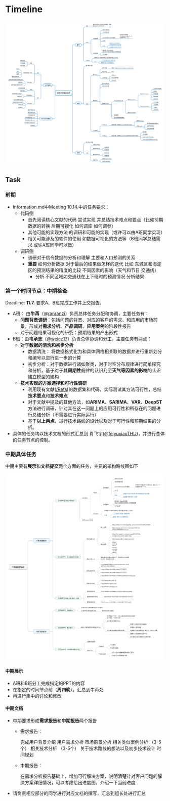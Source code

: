 # Timeline

![TaskMap(By @[ranranzi](https://github.com/orgs/BigDataSystemTHU2018/people/ranranzi))](https://github.com/BigDataSystemTHU2018/Project-Unicom/blob/master/Media/Pics/taskmap.png)

## Task

###  前期

- Information.md中Meeting 10.14.中的任务要求：
  - 代码侧
    - 首先阅读核心文献的代码 尝试实现 并总结技术难点和要点（比如前期数据的转换 后期可视化 如何调库 如何调参）
    - 其他可能的实现方法 的调研和可能的实现（或许可以由A班同学实现）
    - 相关可能涉及的软件的使用 如数据可视化的方法等（B班同学总结需求 或许A班同学可以做）
  - 调研侧
    - 调研对于信令数据的分析和理解 主要和人口预测的关系
    - **重要** 如何分析数据 对于最后的结果做怎样的迭代 比如 东城区和海淀区的预测结果的精度的比较 不同因素的影响（天气和节日 交通线）
      - 分析 不同区域如交通线在上下班时的预测情况 分析结果



### 第一个时间节点：中期检查

Deadline: **11.7.**  要求A、B班完成工作并上交报告。

+ A班： 由**牛苒**（@[ranranzi](https://github.com/orgs/BigDataSystemTHU2018/people/ranranzi)）负责总体任务分配和协调，主要任务有：
  + **问题背景调研**：包括问题的背景、对应的客户的需求、和应用的市场前景，形成对**需求分析**、**产品调研**、**应用案例**的阶段性报告
  + 对于问题结果可视化的研究：预期结果的产出形式
+ B班：由**韦承志**（@[weicz17](https://github.com/orgs/BigDataSystemTHU2018/people/weicz17)）负责总体协调和分工，主要任务有两点：
  + **对于数据的清洗和初步分析**
    + 数据清洗： 将数据格式化为和具体网格相关联的数据并进行重新划分和编号以进行进一步的计算
    + 初步分析：对于数据进行诸如聚类，对于时空分布规律进行简单探究和分析，基于对于其**周期性**规律的认识乃至**天气等因素的影响**的认识建立模型的建构
  + **技术实现的方案选择和可行性调研** 
    + 利用现有文献([/Refs](https://github.com/BigDataSystemTHU2018/Project-Unicom/tree/master/Refs))的数据集和代码，实际测试其方法可行性，总结**技术要点**和**技术难点**
    + 对于文献中提及的其他方法，如**ARIMA**、**SARIMA**、**VAR**、**DeepST**方法进行调研，针对其在这一问题上的应用可行性和所存在的问题进行总结分析（不需要进行实际运行）
    + 基于**以上两点**，进行技术路线的设计以及对于可行性和预期结果的分析。
+ 具体的任务均以技术文档的形式汇总到 肖飞宇(@[feiyuxiaoTHU](https://github.com/feiyuxiaoThu))，并进行总体的任务节点的控制。

### 中期具体任务

中期主要有**展示**和**文档提交**两个方面的任务，主要的架构路线图如下

![中期展示结构](https://github.com/BigDataSystemTHU2018/Project-Unicom/blob/master/Media/Pics/midmap.png)

#### 中期展示

+ A班和B班分工完成指定的PPT的内容
+ 在指定的时间节点前（**周四晚**），汇总到牛苒处
+ 再进行集中的讨论和修改

#### 中期文档

+ 中期要求形成**需求报告**和**中期报告**两个报告

  + 需求报告： 

    完成用户背景介绍
    用户需求分析
    市场前景分析
    相关类似案例分析 （3-5个）
    相关技术分析 （3-5个）
    关于技术路线的想法以及初步技术设计
    时间规划

  + 中期报告：

    在需求分析报告基础上，增加可行解决方案，说明清楚针对客户问题的解决方案详细情况，可以考虑给出进度图，介绍一下当前进度

+ 请负责相应部分的同学进行对应文档的撰写，汇总到组长处进行汇总



